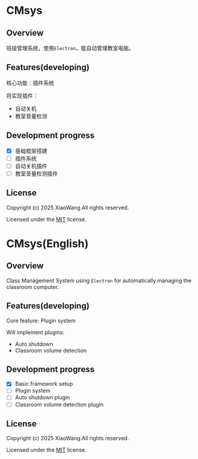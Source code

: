 # CMsys
## Overview
班级管理系统，使用`Electron`，能自动管理教室电脑。
## Features(developing)
核心功能：插件系统

将实现插件：
- 自动关机
- 教室音量检测
## Development progress
- [x] 基础框架搭建
- [ ] 插件系统
- [ ] 自动关机插件
- [ ] 教室音量检测插件
## License
Copyright (c) 2025 XiaoWang.All rights reserved.

Licensed under the [MIT](./LICENSE) license.

# CMsys(English)
## Overview
Class Management System using `Electron` for automatically managing the classroom computer.
## Features(developing)
Core feature: Plugin system

Will implement plugins:
- Auto shutdown
- Classroom volume detection
## Development progress
- [x] Basic framework setup
- [ ] Plugin system
- [ ] Auto shutdown plugin
- [ ] Classroom volume detection plugin
## License
Copyright (c) 2025 XiaoWang.All rights reserved.

Licensed under the [MIT](./LICENSE) license.
